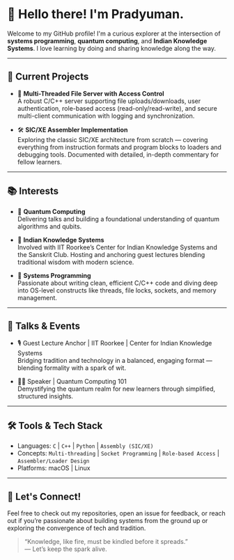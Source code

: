 # 👋 Hello there! I'm Pradyuman.

Welcome to my GitHub profile! I'm a curious explorer at the intersection of **systems programming**, **quantum computing**, and **Indian Knowledge Systems**. I love learning by doing and sharing knowledge along the way.

---

## 🔧 Current Projects

- 🚀 **Multi-Threaded File Server with Access Control**  
  A robust C/C++ server supporting file uploads/downloads, user authentication, role-based access (read-only/read-write), and secure multi-client communication with logging and synchronization.

- 🛠 **SIC/XE Assembler Implementation**  
  Exploring the classic SIC/XE architecture from scratch — covering everything from instruction formats and program blocks to loaders and debugging tools. Documented with detailed, in-depth commentary for fellow learners.

---

## 📚 Interests

- 🧠 **Quantum Computing**  
  Delivering talks and building a foundational understanding of quantum algorithms and qubits.

- 📜 **Indian Knowledge Systems**  
  Involved with IIT Roorkee’s Center for Indian Knowledge Systems and the Sanskrit Club. Hosting and anchoring guest lectures blending traditional wisdom with modern science.

- 🧵 **Systems Programming**  
  Passionate about writing clean, efficient C/C++ code and diving deep into OS-level constructs like threads, file locks, sockets, and memory management.

---

## 🎤 Talks & Events

- 🎙️ Guest Lecture Anchor | IIT Roorkee | Center for Indian Knowledge Systems  
  Bridging tradition and technology in a balanced, engaging format — blending formality with a spark of wit.

- 🧑‍🏫 Speaker | Quantum Computing 101  
  Demystifying the quantum realm for new learners through simplified, structured insights.

---

## 🛠 Tools & Tech Stack

- Languages: `C` | `C++` | `Python` | `Assembly (SIC/XE)`
- Concepts: `Multi-threading` | `Socket Programming` | `Role-based Access` | `Assembler/Loader Design`
- Platforms: macOS | Linux

---

## 🤝 Let's Connect!

Feel free to check out my repositories, open an issue for feedback, or reach out if you’re passionate about building systems from the ground up or exploring the convergence of tech and tradition.

> “Knowledge, like fire, must be kindled before it spreads.”  
> — Let’s keep the spark alive.

